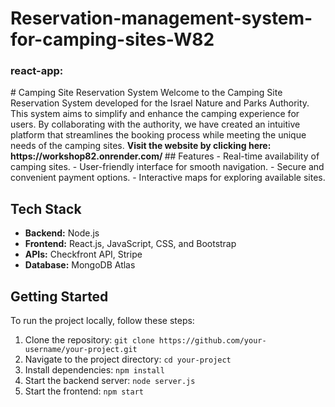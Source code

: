 # Reservation-management-system-for-camping-sites-W82

<h3> react-app: </h3>

<p>
 # Camping Site Reservation System
  Welcome to the Camping Site Reservation System developed for the Israel Nature and Parks Authority. This system aims to simplify and enhance the camping experience for   users. By collaborating with the authority, we have created an intuitive platform that streamlines the booking process while meeting the unique needs of the camping sites.
<b> Visit the website by clicking here: https://workshop82.onrender.com/ </b>
## Features
- Real-time availability of camping sites.
- User-friendly interface for smooth navigation.
- Secure and convenient payment options.
- Interactive maps for exploring available sites.

## Tech Stack

- **Backend:** Node.js
- **Frontend:** React.js, JavaScript, CSS, and Bootstrap
- **APIs:** Checkfront API, Stripe
- **Database:** MongoDB Atlas

## Getting Started
To run the project locally, follow these steps:
1. Clone the repository: `git clone https://github.com/your-username/your-project.git`
2. Navigate to the project directory: `cd your-project`
3. Install dependencies: `npm install`
4. Start the backend server: `node server.js`
5. Start the frontend: `npm start`
   
</p>
